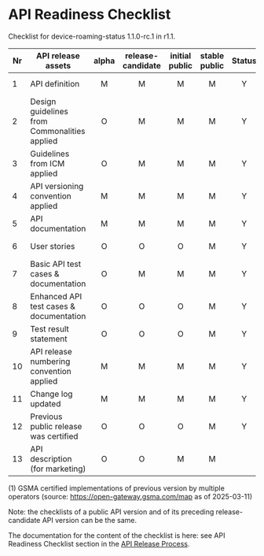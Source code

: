 # API Readiness Checklist

Checklist for device-roaming-status 1.1.0-rc.1 in r1.1.

| Nr | API release assets  | alpha | release-candidate |  initial<br>public | stable<br> public | Status | Reference information |
|----|----------------------------------------------|:-----:|:-----------------:|:-------:|:------:|:----:|:----:|
|  1 | API definition                               |   M   |         M         |    M    |    M   |   Y   | [/code/API_definitions/device-roaming-status.yaml](/code/API_definitions/device-roaming-status.yaml) |
|  2 | Design guidelines from Commonalities applied |   O   |         M         |    M    |    M   |   Y   |  [r3.2](https://github.com/camaraproject/Commonalities/releases/tag/r3.2)     |
|  3 | Guidelines from ICM applied                  |   O   |         M         |    M    |    M   |   Y   |  [r3.2](https://github.com/camaraproject/IdentityAndConsentManagement/releases/tag/r3.2)     |
|  4 | API versioning convention applied            |   M   |         M         |    M    |    M   |   Y   |      |
|  5 | API documentation                            |   M   |         M         |    M    |    M   |   Y   | inline in YAML |
|  6 | User stories                                 |   O   |         O         |    O    |    M   |  Y    |   [/documentation/API_documentation/device-roaming-status-User-Story.md](/documentation/API_documentation/device-roaming-status-User-Story.md)   |
|  7 | Basic API test cases & documentation         |   O   |         M         |    M    |    M   |   Y | [/code/Test_definitions/device-roaming-status.feature](/code/Test_definitions/device-roaming-status.feature) |
|  8 | Enhanced API test cases & documentation      |   O   |         O         |    O    |    M   |   Y   |  [/code/Test_definitions/device-roaming-status.feature](/code/Test_definitions/device-roaming-status.feature)   |
|  9 | Test result statement                        |   O   |         O         |    O    |    M   |   Y   |   [see issue #258](https://github.com/camaraproject/DeviceStatus/issues/258)  |
| 10 | API release numbering convention applied     |   M   |         M         |    M    |    M   |   Y   |      |
| 11 | Change log updated                           |   M   |         M         |    M    |    M   |   Y   | [/CHANGELOG.md](/CHANGELOG.md) |
| 12 | Previous public release was certified        |   O   |         O         |    O    |    M   |   Y   |   see (1)   |
| 13 | API description (for marketing)              |   O   |         O         |    M    |    M   |      | [wiki link](https://lf-camaraproject.atlassian.net/wiki/xxx) |

(1) GSMA certified implementations of previous version by multiple operators (source: https://open-gateway.gsma.com/map as of 2025-03-11)

Note: the checklists of a public API version and of its preceding release-candidate API version can be the same.

The documentation for the content of the checklist is here: see API Readiness Checklist section in the [API Release Process](https://lf-camaraproject.atlassian.net/wiki/x/jine).
